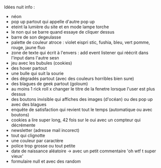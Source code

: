 Idées nuit info : 
- néon
- pop up partout qui appelle d'autre pop up
- eteint la lumière du site et en mode lampe torche 
- le non qui se barre quand essaye de cliquer dessus 
- barre de son degeulasse 
- palette de couleur atroce : violet eispri stic, fushia, bleu, vert pomme, rouge, jaune fluo 
- zone de texte qui écrit à l'envers : add event listener qui réécrit dans l'input dans l'autre sesn 
- jeu avec les bubules (cookies)
- des hover partout 
- une bulle qui suit la sourie 
- des dégradés partout (avec des couleurs horribles bien sure)
- des blagues de geek partout (goloum)
- au moins 1 rick roll 
x changer le titre de la fenetre lorsque l'user est plus dessus 
- des boutons invisible qui affiches des images (d'océan) ou des pop up avec des blagues 
- enquête de satisfaction qui revient tout le temps (automatique ou avec boutons)
- cookies a lire super long, 42 fois sur le oui avec un compteur qui décrémente 
- newsletter (adresse mail incorect)
- tout qui clignotte 
- une couleur par caractère 
- police trop grosse ou tout petite 
- date de naissance aléatoire -> avec un petit commentaire 'oh wtf t super vieux'
- formulaire null et avec des random 
